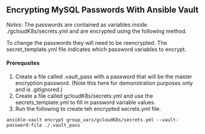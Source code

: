 ## Encrypting MySQL Passwords With Ansible Vault
*Notes:* The passwords are contained as variables inside ./gcloudK8s/secrets.yml and are encrypted using the following method.

To change the passwords they will need to be reencrypted. 
The secret_template.yml file indicates which password variables to encrypt.

#### Prerequsites
1. Create a file called .vault_pass with a password that will be the master encryption password. (Note this here for demonstration purposes only and is .gitignored.)
2. Create a file called gcloudK8s/secrets.yml and use the secrets_template.yml to fill in password variable values.
2. Run the following to create teh encrypted secrets.yml file.
```
ansible-vault encrypt group_vars/gcloudK8s/secrets.yml --vault-password-file ./.vault_pass
```
